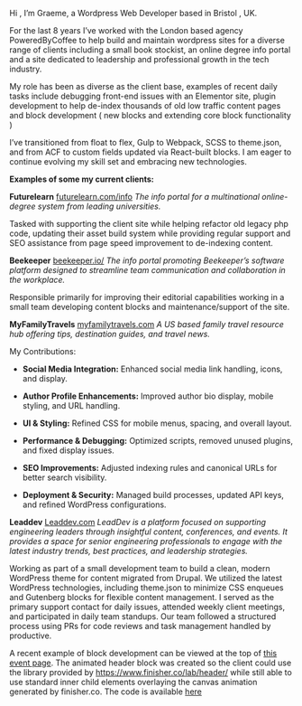 Hi , I’m Graeme, a Wordpress Web Developer based in Bristol , UK. 

For the last 8 years I’ve worked with the London based agency PoweredByCoffee to help build and maintain wordpress sites for a diverse range of clients including a small book stockist, an online degree info portal and a site dedicated to leadership and professional growth in the tech industry.

My role has been as diverse as the client base, examples of recent daily tasks include debugging front-end issues with an Elementor site, plugin development to help de-index thousands of old low traffic content pages and block development ( new blocks and extending core block functionality )

I’ve transitioned from float to flex, Gulp to Webpack, SCSS to theme.json, and from ACF to custom fields updated via React-built blocks. I am eager to continue evolving my skill set and embracing new technologies.

**Examples of some my current clients:**

**Futurelearn**
[futurelearn.com/info](https://futurelearn.com/info)
*The info portal for a multinational online-degree system from leading universities.*

Tasked with supporting the client site while helping refactor old legacy php code, updating their asset build system while providing regular support and SEO assistance from page speed improvement to de-indexing content.

**Beekeeper**
[beekeeper.io/](https://www.beekeeper.io/)
*The info portal promoting Beekeeper’s software platform designed to streamline team communication and collaboration in the workplace.*

Responsible primarily for improving their editorial capabilities working in a small team developing content blocks and maintenance/support of the site.

**MyFamilyTravels**
[myfamilytravels.com](https://myfamilytravels.com/)
*A US based family travel resource hub offering tips, destination guides, and travel news.*

My Contributions:

- **Social Media Integration:** Enhanced social media link handling, icons, and display.

- **Author Profile Enhancements:** Improved author bio display, mobile styling, and URL handling.

- **UI & Styling:** Refined CSS for mobile menus, spacing, and overall layout.

- **Performance & Debugging:** Optimized scripts, removed unused plugins, and fixed display issues.

- **SEO Improvements:** Adjusted indexing rules and canonical URLs for better search visibility.

- **Deployment & Security:** Managed build processes, updated API keys, and refined WordPress configurations.


**Leaddev**
[Leaddev.com](https://Leaddev.com)
*LeadDev is a platform focused on supporting engineering leaders through insightful content, conferences, and events. It provides a space for senior engineering professionals to engage with the latest industry trends, best practices, and leadership strategies.*

Working as part of a small development team to build a clean, modern WordPress theme for content migrated from Drupal. We utilized the latest WordPress technologies, including theme.json to minimize CSS enqueues and Gutenberg blocks for flexible content management. I served as the primary support contact for daily issues, attended weekly client meetings, and participated in daily team standups. Our team followed a structured process using PRs for code reviews and task management handled by productive.

A recent example of block development can be viewed at the top of [this event page](https://leaddev.com/leaddev-london/).  The animated header block was created so the client could use the library provided by https://www.finisher.co/lab/header/ while still able to use standard inner child elements overlaying the canvas animation generated by finisher.co.  The code is available [here](https://github.com/whytester/portfolio/tree/main/blocks/AnimatedHeader)
